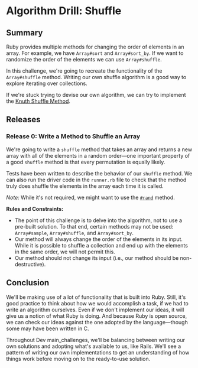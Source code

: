 # Algorithm Drill: Shuffle 
 
## Summary 
Ruby provides multiple methods for changing the order of elements in an array.  For example, we have `Array#sort` and `Array#sort_by`.  If we want to randomize the order of the elements we can use `Array#shuffle`.

In this challenge, we're going to recreate the functionality of the `Array#shuffle` method.  Writing our own shuffle algorithm is a good way to explore iterating over collections.

If we're stuck trying to devise our own algorithm, we can try to implement the [Knuth Shuffle Method](http://en.wikipedia.org/wiki/Fisher%E2%80%93Yates_shuffle).


## Releases
### Release 0: Write a Method to Shuffle an Array

We're going to write a `shuffle` method that takes an array and returns a new array with all of the elements in a random order—one important property of a good `shuffle` method is that every permutation is equally likely.

Tests have been written to describe the behavior of our `shuffle` method.  We can also run the driver code in the `runner.rb` file to check that the method truly does shuffle the elements in the array each time it is called.

*Note:*  While it's not required, we might want to use the [`#rand`](http://www.ruby-doc.org/core-1.9.3/Kernel.html#method-i-rand) method. 

**Rules and Constraints:**

- The point of this challenge is to delve into the algorithm, not to use a pre-built solution.  To that end, certain methods may not be used: `Array#sample`, `Array#shuffle`, and `Array#sort_by`.
- Our method will always change the order of the elements in its input.  While it is possible to shuffle a collection and end up with the elements in the same order, we will not permit this.
- Our method should not change its input (i.e., our method should be non-destructive).

## Conclusion
We'll be making use of a lot of functionality that is built into Ruby.  Still, it's good practice to think about how we would accomplish a task, if we had to write an algorithm ourselves. Even if we don't implement our ideas, it will give us a notion of what Ruby is doing. And because Ruby is open source, we can check our ideas against the one adopted by the language—though some may have been written in C.

Throughout Dev main_challenges, we'll be balancing between writing our own solutions and adopting what's available to us, like Rails.  We'll see a pattern of writing our own implementations to get an understanding of how things work before moving on to the ready-to-use solution.

